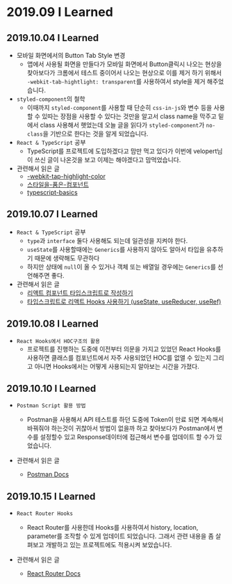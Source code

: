 # 2019.09 I Learned

## 2019.10.04 I Learned

- 모바일 화면에서의 Button Tab Style 변경
  - 앱에서 사용될 화면을 만들다가 모바일 화면에서 Button클릭시 나오는 현상을 찾아보다가
    크롬에서 테스트 중이어서 나오는 현상으로 이를 제거 하기 위해서 `-webkit-tab-hightlight: transparent`를 사용하여서 style을 제거 해주었습니다.
- `styled-component`의 철학
  - 이때까지 `styled-component`를 사용할 때 단순히 `css-in-js`와 변수 등을 사용할 수 있따는 장점을 사용할 수 있다는 것만을 알고서 class name을 막주고 밑에서 class 사용해서 햇었는데 오늘 글을 읽다가 `styled-component`가 `no-class`을 기반으로 한다는 것을 알게 되었습니다.
- `React & TypeScript` 공부
  - TypeScript를 프로젝트에 도입하겠다고 맘만 먹고 있다가 이번에 velopert님이 쓰신 글이 나온것을 보고 이제는 해야겠다고 맘먹었습니다.
- 관련해서 읽은 글
  - [-webkit-tap-highlight-color](https://developer.mozilla.org/en-US/docs/Web/CSS/-webkit-tap-highlight-color)
  - [스타일을-품은-컴포넌트](https://hudi.kr/styled-components-%EC%8A%A4%ED%83%80%EC%9D%BC%EC%9D%84-%ED%92%88%EC%9D%80-%EC%BB%B4%ED%8F%AC%EB%84%8C%ED%8A%B8/)
  - [typescript-basics](https://velog.io/@velopert/typescript-basics)

## 2019.10.07 I Learned

- `React & TypeScript` 공부
  - `type`과 `interface` 둘다 사용해도 되는데 일관성을 지켜야 한다.
  - `useState`를 사용할때에는 `Generics`를 사용하지 않아도 알아서 타입을 유추하기 때문에 생략해도 무관하다
  - 하지만 상태에 `null`이 올 수 있거나 객체 또는 배열일 경우에는 `Generics`를 선언해주면 좋다.
- 관련해서 읽은 글
  - [리액트 컴포넌트 타입스크립트로 작성하기](https://velog.io/@velopert/create-typescript-react-component)
  - [타입스크립트로 리액트 Hooks 사용하기 (useState, useReducer, useRef)](https://velog.io/@velopert/using-hooks-with-typescript)

## 2019.10.08 I Learned

- `React Hooks에서 HOC구조의 활용`
  - 프로젝트를 진행하는 도중에 이전부터 의문을 가지고 있었던 React Hooks를 사용하면 클래스를 컴포넌트에서 자주 사용되었던 HOC를 없앨 수 있는지 그리고 아니면 Hooks에서는 어떻게 사용되는지 알아보는 시간을 가졌다.

## 2019.10.10 I Learned

- `Postman Script 활용 방법`

  - Postman을 사용해서 API 테스트를 하던 도중에 Token이 만료 되면 계속해서 바꿔줘야 하는것이 귀찮아서 방법이 없을까 하고 찾아보다가 Postman에서 변수를 설정할수 있고 Response데이터에 접근해서 변수를 업데이트 할 수가 있었습니다.

- 관련해서 읽은 글

  - [Postman Docs](https://learning.getpostman.com/docs/postman/scripts/intro_to_scripts)

## 2019.10.15 I Learned

- `React Router Hooks`

  - React Router를 사용한데 Hooks를 사용하여서 history, location, parameter를 조작할 수 있게 업데이트 되었습니다. 그래서 관련 내용을 좀 살펴보고 개발하고 있는 프로젝트에도 적용시켜 보았습니다.

- 관련해서 읽은 글
  - [React Router Docs](https://reacttraining.com/react-router/web/api/Hooks)
